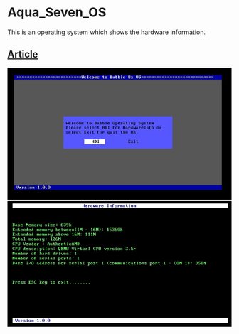 # Aqua_Seven_OS
This is an operating system which shows the hardware information.

<h2><a href="https://medium.com/@janakapradeepedirisinghe/creating-a-simple-os-assembly-language-8000f8189208">Article</h2>

<img src="a.jpg">
<br>

<img src="b.jpg">

